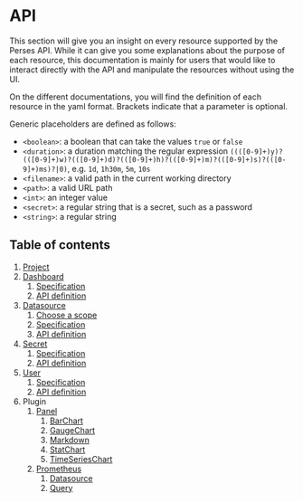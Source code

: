 # API

This section will give you an insight on every resource supported by the Perses API. While it can give you some
explanations about the purpose of each resource, this documentation is mainly for users that would like to interact
directly with the API and manipulate the resources without using the UI.

On the different documentations, you will find the definition of each resource in the yaml format.
Brackets indicate that a parameter is optional.

Generic placeholders are defined as follows:

* `<boolean>`: a boolean that can take the values `true` or `false`
* `<duration>`: a duration matching the regular
  expression `((([0-9]+)y)?(([0-9]+)w)?(([0-9]+)d)?(([0-9]+)h)?(([0-9]+)m)?(([0-9]+)s)?(([0-9]+)ms)?|0)`,
  e.g. `1d`, `1h30m`, `5m`, `10s`
* `<filename>`: a valid path in the current working directory
* `<path>`: a valid URL path
* `<int>`: an integer value
* `<secret>`: a regular string that is a secret, such as a password
* `<string>`: a regular string

## Table of contents

1. [Project](./project.md)
2. [Dashboard](./dashboard.md)
    1. [Specification](./dashboard.md#dashboard-specification)
    2. [API definition](./dashboard.md#api-definition)
3. [Datasource](./datasource.md)
    1. [Choose a scope](./datasource.md#choose-a-scope)
    2. [Specification](./datasource.md#datasource-specification)
    3. [API definition](./datasource.md#api-definition)
4. [Secret](./secret.md)
    1. [Specification](./secret.md#secret-specification)
    2. [API definition](./secret.md#api-definition)
5. [User](./user.md)
    1. [Specification](./user.md#user-specification)
    2. [API definition](./user.md#api-definition)
6. Plugin
    1. [Panel](./plugin/panel.md)
        1. [BarChart](./plugin/panel.md#barchart)
        2. [GaugeChart](./plugin/panel.md#gaugechart)
        3. [Markdown](./plugin/panel.md#markdown)
        4. [StatChart](./plugin/panel.md#statchart)
        5. [TimeSeriesChart](./plugin/panel.md#timeserieschart)
    2. [Prometheus](./plugin/prometheus.md)
        1. [Datasource](./plugin/prometheus.md#datasource)
        2. [Query](./plugin/prometheus.md#query)
